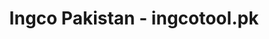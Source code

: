 ---
title: "Ingco Pakistan - ingcotool.pk"
url: /karachi/ingco-pakistan-ingcotool-pk/
shop: tools
---